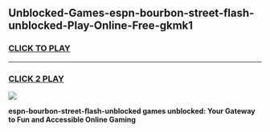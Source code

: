 
## Unblocked-Games-espn-bourbon-street-flash-unblocked-Play-Online-Free-gkmk1
<h3>
<a href="https://premium76.site?title=espn-bourbon-street-flash-unblocked&ref=26A">CLICK TO PLAY</a></h3>
<hr>

<h3>
<a href="https://premium76.site?title=espn-bourbon-street-flash-unblocked&ref=26A">CLICK 2 PLAY</a>
  
</h3>

<a href="https://premium76.site?title=espn-bourbon-street-flash-unblocked&ref=26A"><img src="https://clearcache.store/games.png"></a>


**espn-bourbon-street-flash-unblocked games unblocked: Your Gateway to Fun and Accessible Online Gaming**

